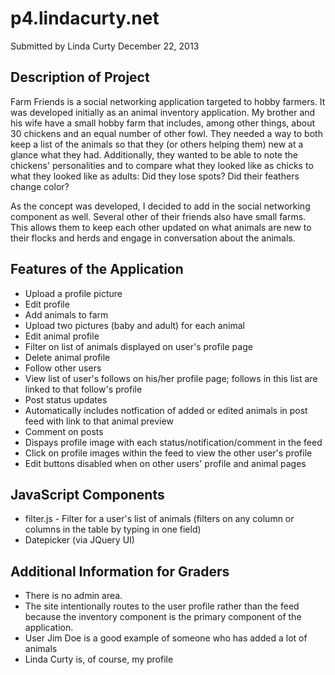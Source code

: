 p4.lindacurty.net
=================

Submitted by Linda Curty
December 22, 2013

Description of Project
----------------------

Farm Friends is a social networking application targeted to hobby farmers. It was developed initially as an animal inventory application.
My brother and his wife have a small hobby farm that includes, among other things, about 30 chickens and an equal number of other fowl.
They needed a way to both keep a list of the animals so that they (or others helping them) new at a glance what they had. Additionally, 
they wanted to be able to note the chickens' personalities and to compare what they looked like as chicks to what they looked like as adults: 
Did they lose spots? Did their feathers change color?

As the concept was developed, I decided to add in the social networking component as well. Several other of their friends also have small
farms. This allows them to keep each other updated on what animals are new to their flocks and herds and engage in conversation about the
animals.

Features of the Application
---------------------------
- Upload a profile picture
- Edit profile
- Add animals to farm
- Upload two pictures (baby and adult) for each animal
- Edit animal profile
- Filter on list of animals displayed on user's profile page
- Delete animal profile
- Follow other users
- View list of user's follows on his/her profile page; follows in this list are linked to that follow's profile
- Post status updates
- Automatically includes notfication of added or edited animals in post feed with link to that animal preview
- Comment on posts
- Dispays profile image with each status/notification/comment in the feed
- Click on profile images within the feed to view the other user's profile
- Edit buttons disabled when on other users' profile and animal pages


JavaScript Components
---------------------
- filter.js - Filter for a user's list of animals (filters on any column or columns in the table by typing in one field)
- Datepicker (via JQuery UI)


Additional Information for Graders
----------------------------------
- There is no admin area.
- The site intentionally routes to the user profile rather than the feed because the inventory component is the 
  primary component of the application.
- User Jim Doe is a good example of someone who has added a lot of animals
- Linda Curty is, of course, my profile
